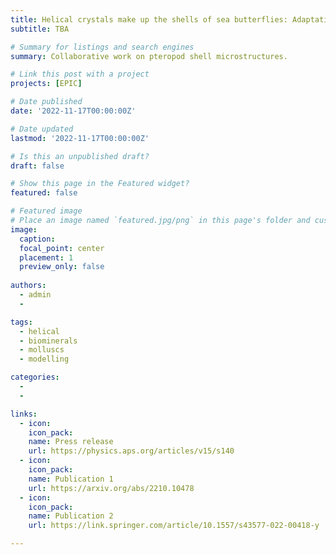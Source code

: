 ```yaml
---
title: Helical crystals make up the shells of sea butterflies: Adaptation to flow
subtitle: TBA

# Summary for listings and search engines
summary: Collaborative work on pteropod shell microstructures.

# Link this post with a project
projects: [EPIC]

# Date published
date: '2022-11-17T00:00:00Z'

# Date updated
lastmod: '2022-11-17T00:00:00Z'

# Is this an unpublished draft?
draft: false

# Show this page in the Featured widget?
featured: false

# Featured image
# Place an image named `featured.jpg/png` in this page's folder and customize its options here.
image:
  caption: 
  focal_point: center
  placement: 1
  preview_only: false
  
authors:
  - admin
  - 

tags:
  - helical
  - biominerals
  - molluscs
  - modelling

categories:
  - 
  - 

links:
  - icon: 
    icon_pack: 
    name: Press release
    url: https://physics.aps.org/articles/v15/s140
  - icon: 
    icon_pack: 
    name: Publication 1
    url: https://arxiv.org/abs/2210.10478
  - icon: 
    icon_pack: 
    name: Publication 2
    url: https://link.springer.com/article/10.1557/s43577-022-00418-y

---
```


